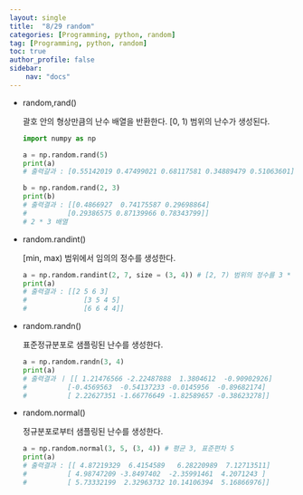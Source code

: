 ```yaml
---
layout: single
title:  "8/29 random"
categories: [Programming, python, random]
tag: [Programming, python, random]
toc: true
author_profile: false
sidebar:
    nav: "docs"
---
```


* random,rand()

  괄호 안의 형상만큼의 난수 배열을 반환한다. [0, 1) 범위의 난수가 생성된다.

  ```python
  import numpy as np
  
  a = np.random.rand(5)
  print(a)
  # 출력걀과 : [0.55142019 0.47499021 0.68117581 0.34889479 0.51063601] 1 * 5 배열
  
  b = np.random.rand(2, 3)
  print(b)
  # 출력결과 : [[0.4866927  0.74175587 0.29698864]
  #			 [0.29386575 0.87139966 0.78343799]]
  # 2 * 3 배열
  ```

  

* random.randint()

  [min, max) 범위에서 임의의 정수를 생성한다.

  ```python
  a = np.random.randint(2, 7, size = (3, 4)) # [2, 7) 범위의 정수를 3 * 4 배열로 반환
  print(a)
  # 출력결과 : [[2 5 6 3]
  # 			 [3 5 4 5]
  # 			 [6 6 4 4]]
  ```

  

* random.randn()

  표준정규분포로 샘플링된 난수를 생성한다.

  ```python
  a = np.random.randn(3, 4)
  print(a)
  # 출력결과 ㅣ [[ 1.21476566 -2.22487888  1.3804612  -0.90902926]
  #			 [-0.4569563  -0.54137233 -0.0145956  -0.89682174]
  #			 [ 2.22627351 -1.66776649 -1.82589657 -0.38623278]]
  ```

  

* random.normal()

  정규분포로부터 샘플링된 난수를 생성한다.

  ```python
  a = np.random.normal(3, 5, (3, 4)) # 평균 3, 표준편차 5
  print(a)
  # 출력결과 : [[ 4.87219329  6.4154589   6.28220989  7.12713511]
  #			 [ 4.98747209 -3.8497402  -2.35991461  4.2071243 ]
  #			 [ 5.73332199  2.32963732 10.14106394  5.16866976]]
  ```

  

